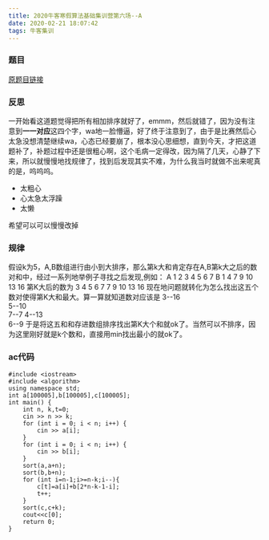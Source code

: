 ```yaml
---
title: 2020牛客寒假算法基础集训营第六场--A
date: 2020-02-21 18:07:42
tags: 牛客集训
---
```


### 题目
[原题目链接](https://ac.nowcoder.com/acm/contest/3007/A)

### 反思
一开始看这道题觉得把所有相加排序就好了，emmm，然后就错了，因为没有注意到**一一对应**这四个字，wa地一脸懵逼，好了终于注意到了，由于是比赛然后心太急没想清楚继续wa，心态已经要崩了，根本没心思细想，直到今天，才把这道题补了，补题过程中还是很粗心啊，这个毛病一定得改，因为隔了几天，心静了下来，所以就慢慢地找规律了，找到后发现其实不难，为什么我当时就做不出来呢真的是，呜呜呜。
- 太粗心
- 心太急太浮躁
- 太懒

希望可以可以慢慢改掉

### 规律
假设k为5，A,B数组进行由小到大排序，那么第k大和肯定存在A,B第k大之后的数对和中，经过一系列地举例子寻找之后发现,例如：
A 1 2 3 4 5 6 7
B 1 4 7 9 10 13 16
第K大后的数为
3 4 5 6 7
7 9 10 13 16
现在地问题就转化为怎么找出这五个数对使得第K大和最大。算一算就知道数对应该是
3--16     
5--10     
7--7
4--13     
6--9
于是将这五和和存进数组排序找出第K大个和就ok了。当然可以不排序，因为这里刚好就是k个数和，直接用min找出最小的就ok了。

### ac代码
```
#include <iostream>
#include <algorithm>
using namespace std;
int a[100005],b[100005],c[100005];
int main() {
    int n, k,t=0;
    cin >> n >> k;
    for (int i = 0; i < n; i++) {
        cin >> a[i];
    }
    for (int i = 0; i < n; i++) {
        cin >> b[i];
    }
    sort(a,a+n);
    sort(b,b+n);
    for (int i=n-1;i>=n-k;i--){
        c[t]=a[i]+b[2*n-k-1-i];
        t++;
    }
    sort(c,c+k);
    cout<<c[0];
    return 0;
}
```